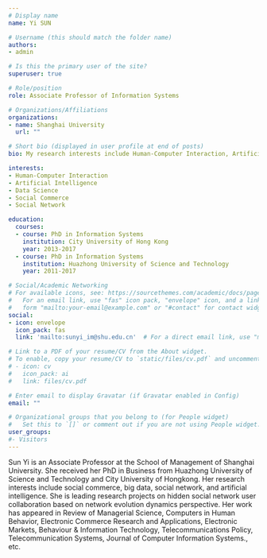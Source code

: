 ```yaml
---
# Display name
name: Yi SUN

# Username (this should match the folder name)
authors:
- admin

# Is this the primary user of the site?
superuser: true

# Role/position
role: Associate Professor of Information Systems

# Organizations/Affiliations
organizations:
- name: Shanghai University
  url: ""

# Short bio (displayed in user profile at end of posts)
bio: My research interests include Human-Computer Interaction, Artificial Intelligence, Data Science, Social Commerce, and Social Network.

interests:
- Human-Computer Interaction
- Artificial Intelligence
- Data Science
- Social Commerce
- Social Network

education:
  courses:
  - course: PhD in Information Systems
    institution: City University of Hong Kong
    year: 2013-2017
  - course: PhD in Information Systems
    institution: Huazhong University of Science and Technology
    year: 2011-2017

# Social/Academic Networking
# For available icons, see: https://sourcethemes.com/academic/docs/page-builder/#icons
#   For an email link, use "fas" icon pack, "envelope" icon, and a link in the
#   form "mailto:your-email@example.com" or "#contact" for contact widget.
social:
- icon: envelope
  icon_pack: fas
  link: 'mailto:sunyi_im@shu.edu.cn'  # For a direct email link, use "mailto:test@example.org".

# Link to a PDF of your resume/CV from the About widget.
# To enable, copy your resume/CV to `static/files/cv.pdf` and uncomment the lines below.
# - icon: cv
#   icon_pack: ai
#   link: files/cv.pdf

# Enter email to display Gravatar (if Gravatar enabled in Config)
email: ""

# Organizational groups that you belong to (for People widget)
#   Set this to `[]` or comment out if you are not using People widget.
user_groups:
#- Visitors
---
```


Sun Yi is an Associate Professor at the School of Management of Shanghai University. She received her PhD in Business from Huazhong University of Science and Technology and City University of Hongkong. Her research interests include social commerce, big data, social network, and artificial intelligence. She is leading research projects on hidden social network user collaboration based on network evolution dynamics perspective. Her work has appeared in Review of Managerial Science, Computers in Human Behavior, Electronic Commerce Research and Applications, Electronic Markets, Behaviour & Information Technology, Telecommunications Policy, Telecommunication Systems, Journal of Computer Information Systems., etc.